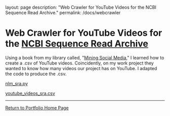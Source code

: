 layout: page
description: "Web Crawler for YouTube Videos for the NCBI Sequence Read Archive."
permalink: /docs/webcrawler





# Web Crawler for YouTube Videos for the [NCBI Sequence Read Archive](https://www.youtube.com/@NLMNIH/search?query=sra)

Using a book from my library called, "[Mining Social Media](https://socialdata.site/)," I learned how to create a .csv of YouTube videos.  Coincidently, on my work project they wanted to know how many videos our project has on YouTube. I adapted the code to produce the .csv.

[nlm_sra.py](https://github.com/jenpetsmit/jenpetsmit.github.io/blob/main/docs/webcrawlerpython.py)

[youtube_videos_sra.csv](https://github.com/jenpetsmit/jenpetsmit.github.io/blob/main/docs/webcrawler.csv)

---

[Return to Portfolio Home Page](https://jenpetsmit.github.io/)
